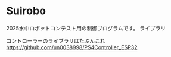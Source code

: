 # Suirobo
2025水中ロボットコンテスト用の制御プログラムです。
ライブラリ

コントローラーのライブラリはたぶんこれ
https://github.com/un0038998/PS4Controller_ESP32
